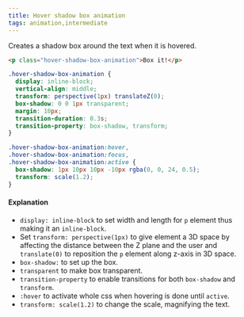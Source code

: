 ```yaml
---
title: Hover shadow box animation
tags: animation,intermediate
---
```


Creates a shadow box around the text when it is hovered.

```html
<p class="hover-shadow-box-animation">Box it!</p>
```

```css
.hover-shadow-box-animation {
  display: inline-block;
  vertical-align: middle;
  transform: perspective(1px) translateZ(0);
  box-shadow: 0 0 1px transparent;
  margin: 10px;
  transition-duration: 0.3s;
  transition-property: box-shadow, transform;
}

.hover-shadow-box-animation:hover,
.hover-shadow-box-animation:focus,
.hover-shadow-box-animation:active {
  box-shadow: 1px 10px 10px -10px rgba(0, 0, 24, 0.5);
  transform: scale(1.2);
}
```

#### Explanation

- `display: inline-block` to set width and length for `p` element thus making it an `inline-block`.
- Set `transform: perspective(1px)` to give element a 3D space by affecting the distance between the Z plane and the user and `translate(0)` to reposition the `p` element along z-axis in 3D space.
- `box-shadow:` to set up the box.
- `transparent` to make box transparent.
- `transition-property` to enable transitions for both `box-shadow` and `transform`.
- `:hover` to activate whole css when hovering is done until `active`.
- `transform: scale(1.2)` to change the scale, magnifying the text.
